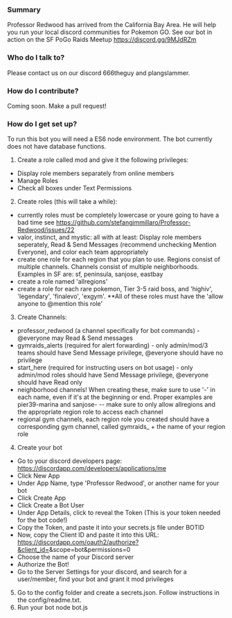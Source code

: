 ### Summary ###
Professor Redwood has arrived from the California Bay Area. He will help you run your local discord communities for Pokemon GO. See our bot in action on the SF PoGo Raids Meetup https://discord.gg/9MJdRZm

### Who do I talk to? ###
Please contact us on our discord 666theguy and plangslammer.

### How do I contribute? ###
Coming soon. Make a pull request!

### How do I get set up? ###
To run this bot you will need a ES6 node environment. The bot currently does not have database functions.

1) Create a role called mod and give it the following privileges:
- Display role members separately from online members
- Manage Roles
- Check all boxes under Text Permissions
2) Create roles (this will take a while):
- currently roles must be completely lowercase or youre going to have a bad time see https://github.com/stefangimmillaro/Professor-Redwood/issues/22
- valor, instinct, and mystic: all with at least: Display role members seperately, Read & Send Messages (recommend unchecking Mention Everyone), and color each team appropriately
- create one role for each region that you plan to use. Regions consist of multiple channels. Channels consist of multiple neighborhoods. Examples in SF are: sf, peninsula, sanjose, eastbay
- create a role named 'allregions'
- create a role for each rare pokemon, Tier 3-5 raid boss, and 'highiv', 'legendary', 'finalevo', 'exgym'. **All of these roles must have the 'allow anyone to @mention this role'
3) Create Channels:
- professor_redwood (a channel specifically for bot commands) - @everyone may Read & Send messages
- gymraids_alerts (required for alert forwarding) - only admin/mod/3 teams should have Send Message privilege, @everyone should have no privilege
- start_here (required for instructing users on bot usage) - only admin/mod roles should have Send Message privilege, @everyone should have Read only
- neighborhood channels! When creating these, make sure to use '-' in each name, even if it's at the beginning or end. Proper examples are pier39-marina and sanjose-
-- make sure to only allow allregions and the appropriate region role to access each channel
- regional gym channels, each region role you created should have a corresponding gym channel, called gymraids_ + the name of your region role
4) Create your bot
- Go to your discord developers page: https://discordapp.com/developers/applications/me
- Click New App
- Under App Name, type 'Professor Redwood', or another name for your bot
- Click Create App
- Click Create a Bot User
- Under App Details, click to reveal the Token (This is your token needed for the bot code!)
- Copy the Token, and paste it into your secrets.js file under BOTID
- Now, copy the Client ID and paste it into this URL: https://discordapp.com/oauth2/authorize?&client_id=<CLIENT ID>&scope=bot&permissions=0
- Choose the name of your Discord server
- Authorize the Bot!
- Go to the Server Settings for your discord, and search for a user/member, find your bot and grant it mod privileges
5) Go to the config folder and create a secrets.json. Follow instructions in the config/readme.txt.
6) Run your bot
node bot.js